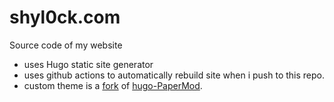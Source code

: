 # shyl0ck.com
Source code of my website
- uses Hugo static site generator
- uses github actions to automatically rebuild site when i push to this repo.
- custom theme is a [fork](https://github.com/5hylock/hugo-PaperMod) of [hugo-PaperMod](https://github.com/adityatelange/hugo-PaperMod).
